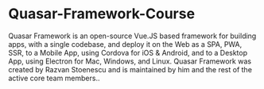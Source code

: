 # Quasar-Framework-Course

Quasar Framework is an open-source Vue.JS based framework for building apps, with a single codebase, and deploy it on the Web as a SPA, PWA, SSR, to a Mobile App, using Cordova for iOS & Android, and to a Desktop App, using Electron for Mac, Windows, and Linux. Quasar Framework was created by Razvan Stoenescu and is maintained by him and the rest of the active core team members..
